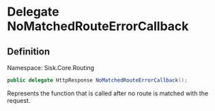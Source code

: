 # Delegate NoMatchedRouteErrorCallback

## Definition
Namespace: Sisk.Core.Routing

```csharp
public delegate HttpResponse NoMatchedRouteErrorCallback();
```

Represents the function that is called after no route is matched with the request.

